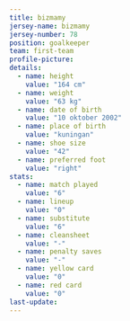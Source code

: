 ```yaml
---
title: bizmamy
jersey-name: bizmamy
jersey-number: 78
position: goalkeeper
team: first-team
profile-picture:
details:
  - name: height
    value: "164 cm"
  - name: weight
    value: "63 kg"
  - name: date of birth
    value: "10 oktober 2002"
  - name: place of birth
    value: "kuningan"
  - name: shoe size
    value: "42"
  - name: preferred foot
    value: "right"
stats:
  - name: match played
    value: "6"
  - name: lineup
    value: "0"
  - name: substitute
    value: "6"
  - name: cleansheet
    value: "-"
  - name: penalty saves
    value: "-"
  - name: yellow card
    value: "0"
  - name: red card
    value: "0"
last-update:
---
```

